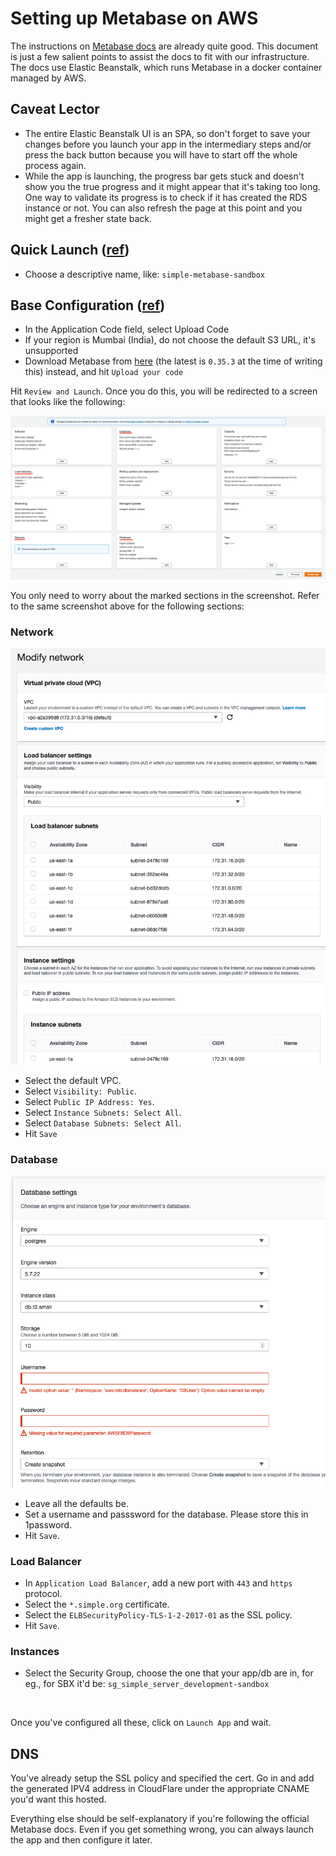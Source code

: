 # Setting up Metabase on AWS

The instructions on [Metabase docs](https://www.metabase.com/docs/latest/operations-guide/running-metabase-on-elastic-beanstalk.html) are already quite good. This document is just a few salient points to assist the docs to fit with our infrastructure. The docs use Elastic Beanstalk, which runs Metabase in a docker container managed by AWS.

## Caveat Lector

* The entire Elastic Beanstalk UI is an SPA, so don't forget to save your changes before you launch your app in the intermediary steps and/or press the back button because you will have to start off the whole process again.
* While the app is launching, the progress bar gets stuck and doesn't show you the true progress and it might appear that it's taking too long. One way to validate its progress is to check if it has created the RDS instance or not. You can also refresh the page at this point and you might get a fresher state back.

## Quick Launch ([ref](https://www.metabase.com/docs/latest/operations-guide/running-metabase-on-elastic-beanstalk.html#quick-launch))

* Choose a descriptive name, like: `simple-metabase-sandbox`

## Base Configuration ([ref](https://www.metabase.com/docs/latest/operations-guide/running-metabase-on-elastic-beanstalk.html#base-configuration))

* In the Application Code field, select Upload Code
* If your region is Mumbai (India), do not choose the default S3 URL, it's unsupported
* Download Metabase from [here](https://s3.amazonaws.com/downloads.metabase.com/v0.35.3/metabase-aws-eb.zip) (the latest is `0.35.3` at the time of writing this) instead, and hit `Upload your code`

Hit `Review and Launch`. Once you do this, you will be redirected to a screen that looks like the following:

![Config Screen](edit-configs.png)

You only need to worry about the marked sections in the screenshot. Refer to the same screenshot above for the following sections:

### Network

![Network Config Screen](edit-network.png)

* Select the default VPC.
* Select `Visibility: Public`.
* Select `Public IP Address: Yes`.
* Select `Instance Subnets: Select All`.
* Select `Database Subnets: Select All`.
* Hit `Save`

### Database

![DB Config Screen](edit-db.png)

* Leave all the defaults be.
* Set a username and passsword for the database. Please store this in 1password.
* Hit `Save`.

### Load Balancer

* In `Application Load Balancer`, add a new port with `443` and `https` protocol.
* Select the `*.simple.org` certificate.
* Select the `ELBSecurityPolicy-TLS-1-2-2017-01` as the SSL policy.
* Hit `Save`.

### Instances

* Select the Security Group, choose the one that your app/db are in, for eg., for SBX it'd be: `sg_simple_server_development-sandbox`

<br/>

Once you've configured all these, click on `Launch App` and wait.

## DNS

You've already setup the SSL policy and specified the cert. Go in and add the generated IPV4 address in CloudFlare under the appropriate CNAME you'd want this hosted.

Everything else should be self-explanatory if you're following the official Metabase docs. Even if you get something wrong, you can always launch the app and then configure it later.
